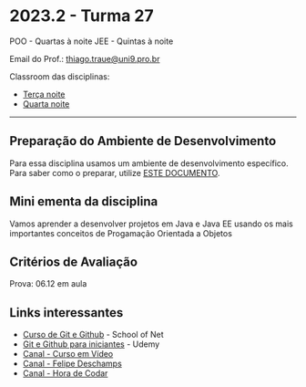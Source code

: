 # 2023.2 - Turma 27

POO - Quartas à noite
JEE - Quintas à noite

Email do Prof.: thiago.traue@uni9.pro.br

Classroom das disciplinas:
- [Terça noite](https://classroom.google.com/c/NjE3NTMzNTUwOTgy?cjc=xdbz3ed)
- [Quarta noite](https://classroom.google.com/c/NjE3NTMzMDczMjM2?cjc=y2riojr)

***

## Preparação do Ambiente de Desenvolvimento

Para essa disciplina usamos um ambiente de desenvolvimento específico. Para saber como o preparar, utilize [ESTE DOCUMENTO](https://docs.google.com/document/d/1_qTzcL4jXfBozhs7KWUMv9pL0cxy9aJ1HokReHpGG_E/edit?usp=sharing). 


## Mini ementa da disciplina

Vamos aprender a desenvolver projetos em Java e Java EE usando os mais importantes conceitos de Progamação Orientada a Objetos


## Critérios de Avaliação

Prova: 06.12 em aula


## Links interessantes

- [Curso de Git e Github](https://www.schoolofnet.com/curso/git/controle-de-versao/git-e-github/) - School of Net
- [Git e Github para iniciantes](https://www.udemy.com/course/git-e-github-para-iniciantes/) - Udemy
- [Canal - Curso em Vídeo](https://www.youtube.com/@CursoemVideo)
- [Canal - Felipe Deschamps](https://www.youtube.com/@FilipeDeschamps)
- [Canal - Hora de Codar](https://www.youtube.com/@MatheusBattisti)
  
